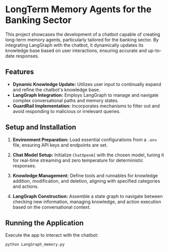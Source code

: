 # LongTerm Memory Agents for the Banking Sector

This project showcases the development of a chatbot capable of creating long-term memory agents, particularly tailored for the banking sector. By integrating LangGraph with the chatbot, it dynamically updates its knowledge base based on user interactions, ensuring accurate and up-to-date responses.

## Features

- **Dynamic Knowledge Update:** Utilizes user input to continually expand and refine the chatbot's knowledge base.
- **LangGraph Integration:** Employs LangGraph to manage and navigate complex conversational paths and memory states.
- **GuardRail Implementation:** Incorporates mechanisms to filter out and avoid responding to malicious or irrelevant queries.

## Setup and Installation

1. **Environment Preparation:**
   Load essential configurations from a `.env` file, ensuring API keys and endpoints are set.

2. **Chat Model Setup:**
   Initialize `ChatOpenAI` with the chosen model, tuning it for real-time streaming and zero temperature for deterministic responses.

3. **Knowledge Management:**
   Define tools and runnables for knowledge addition, modification, and deletion, aligning with specified categories and actions.

4. **LangGraph Construction:**
   Assemble a state graph to navigate between checking new information, managing knowledge, and action execution based on the conversational context.
## Running the Application

Execute the app to interact with the chatbot:

```bash
python LangGraph_memory.py
